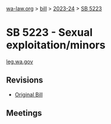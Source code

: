 [wa-law.org](/) > [bill](/bill/) > [2023-24](/bill/2023-24/) > [SB 5223](/bill/2023-24/sb/5223/)

# SB 5223 - Sexual exploitation/minors
[leg.wa.gov](https://app.leg.wa.gov/billsummary?BillNumber=5223&Year=2023&Initiative=false)

## Revisions
* [Original Bill](1/)

## Meetings